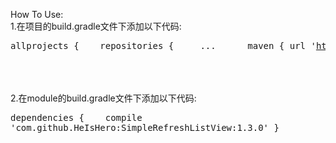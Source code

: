 
How To Use:<br/>
  1.在项目的build.gradle文件下添加以下代码:
    <pre>
      	allprojects {
	&nbsp;&nbsp;&nbsp;repositories {
	&nbsp;&nbsp;&nbsp;&nbsp;...
	&nbsp;&nbsp;&nbsp;&nbsp;&nbsp;maven { url 'https://www.jitpack.io' }
	&nbsp;&nbsp;&nbsp;}
	}
    </pre><br/><br/><br/>
  2.在module的build.gradle文件下添加以下代码:
     <pre>
     		dependencies {
	        &nbsp;&nbsp;&nbsp;compile 'com.github.HeIsHero:SimpleRefreshListView:1.3.0'
	}


